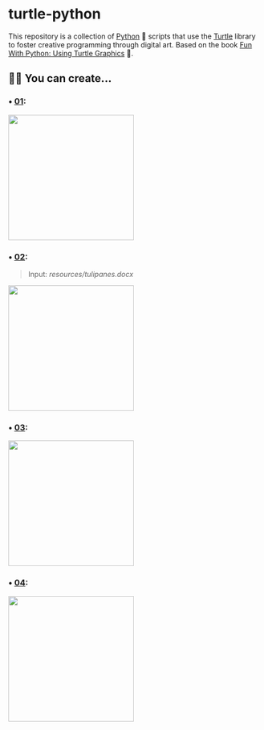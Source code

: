 # turtle-python
This repository is a collection of [Python](https://www.python.org/) 🐍 scripts that use the [Turtle](https://docs.python.org/3/library/turtle.html) library to foster creative programming through digital art. Based on the book [Fun With Python: Using Turtle Graphics](https://amzn.to/3Y3rpG1) 📕.

## 🧑‍💻 You can create...

### • [01](https://www.instagram.com/p/C6w5b-MvVob/):

<img src="https://github.com/Sandreke/turtle-python/assets/64377961/71ed058d-7902-4458-aa14-02b4e024cf87" width="250" height="250"/>


### • [02](https://www.instagram.com/p/C0zd1HNvfCR/):

> Input: *resources/tulipanes.docx*
<img src="https://github.com/Sandreke/turtle-python/assets/64377961/0380e21f-cd85-4b8c-b1aa-4979c076fb1c" width="250" height="250"/>


### • [03](https://www.instagram.com/p/C9igLLzyX_s/):

<img src="https://github.com/user-attachments/assets/702c49ec-67f1-42c4-b614-9ce77d542264" width="250" height="250"/>


### • [04](https://www.instagram.com/p/C_1eAukyWOu/):

<img src="https://github.com/user-attachments/assets/094fcc64-940b-4f32-ad9e-7c4a4f6ebdbd" width="250" height="250"/>
